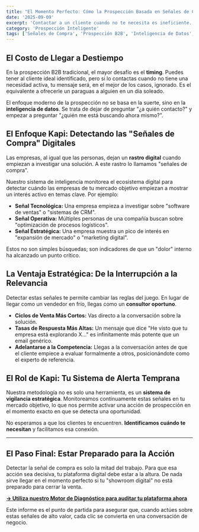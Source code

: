```yaml
---
title: "El Momento Perfecto: Cómo la Prospección Basada en Señales de Compra te Adelanta a la Competencia"
date: '2025-09-09'
excerpt: 'Contactar a un cliente cuando no te necesita es ineficiente. Descubre cómo nuestra metodología detecta las "señales de compra" digitales para iniciar conversaciones de alto valor justo cuando te están buscando.'
category: 'Prospección Inteligente'
tags: ['Señales de Compra', 'Prospección B2B', 'Inteligencia de Datos', 'Ventas']
---
```


## El Costo de Llegar a Destiempo

En la prospección B2B tradicional, el mayor desafío es el **timing**. Puedes tener al cliente ideal identificado, pero si lo contactas cuando no tiene una necesidad activa, tu mensaje será, en el mejor de los casos, ignorado. Es el equivalente a ofrecerle un paraguas a alguien en un día soleado.

El enfoque moderno de la prospección no se basa en la suerte, sino en la **inteligencia de datos**. Se trata de dejar de preguntar "¿a quién contacto?" y empezar a preguntar "¿quién me está buscando ahora mismo?".

## El Enfoque Kapi: Detectando las "Señales de Compra" Digitales

Las empresas, al igual que las personas, dejan un **rastro digital** cuando empiezan a investigar una solución. A este rastro lo llamamos "señales de compra".

Nuestro sistema de inteligencia monitorea el ecosistema digital para detectar cuándo las empresas de tu mercado objetivo empiezan a mostrar un interés activo en temas clave. Por ejemplo:

*   **Señal Tecnológica:** Una empresa empieza a investigar sobre "software de ventas" o "sistemas de CRM".
*   **Señal Operativa:** Múltiples personas de una compañía buscan sobre "optimización de procesos logísticos".
*   **Señal Estratégica:** Una empresa muestra un pico de interés en "expansión de mercado" o "marketing digital".

Estos no son simples búsquedas; son indicadores de que un "dolor" interno ha alcanzado un punto crítico.

## La Ventaja Estratégica: De la Interrupción a la Relevancia

Detectar estas señales te permite cambiar las reglas del juego. En lugar de llegar como un vendedor en frío, llegas como un **consultor oportuno**.

*   **Ciclos de Venta Más Cortos:** Vas directo a la conversación sobre la solución.
*   **Tasas de Respuesta Más Altas:** Un mensaje que dice "He visto que tu empresa está explorando X..." es infinitamente más potente que un email genérico.
*   **Adelantarse a la Competencia:** Llegas a la conversación antes de que el cliente empiece a evaluar formalmente a otros, posicionándote como el experto de referencia.

## El Rol de Kapi: Tu Sistema de Alerta Temprana

Nuestra metodología no es solo una herramienta, es un **sistema de vigilancia estratégica**. Monitoreamos continuamente estas señales en tu mercado objetivo, lo que nos permite activar una acción de prospección en el momento exacto en que se detecta una oportunidad.

No esperamos a que los clientes te encuentren. **Identificamos cuándo te necesitan** y facilitamos esa conexión.

---

## El Paso Final: Estar Preparado para la Acción

Detectar la señal de compra es solo la mitad del trabajo. Para que esa acción sea decisiva, tu plataforma digital debe estar a la altura. De nada sirve llegar en el momento perfecto si tu "showroom digital" no está preparado para cerrar la venta.

**[-> Utiliza nuestro Motor de Diagnóstico para auditar tu plataforma ahora](/)**

Este informe es el punto de partida para asegurar que, cuando actúes sobre estas señales de alto valor, cada clic se convierta en una conversación de negocio.